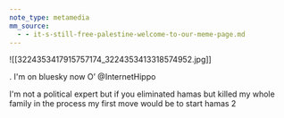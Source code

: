 ```yaml
---
note_type: metamedia
mm_source:
  - - it-s-still-free-palestine-welcome-to-our-meme-page.md
---
```


![[3224353417915757174_3224353413318574952.jpg]]

. I'm on bluesky now
O’ @InternetHippo

I'm not a political expert but if you
eliminated hamas but killed my whole
family in the process my first move would
be to start hamas 2

